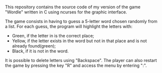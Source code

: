 This repository contains the source code of my version of the game "Wordle" written in C using ncurses for the graphic interface.

The game consists in having to guess a 5-letter word chosen randomly from a list.
For each guess, the program will highlight the letters with:
  - Green, if the letter in is the correct place;
  - Yellow, if the letter exists in the word but not in that place and is not already found(green);
  - Black, if it is not in the word.

It is possible to delete letters using "Backspace".
The player can also restart the game by pressing the key "R" and access the menu by entering ":".
